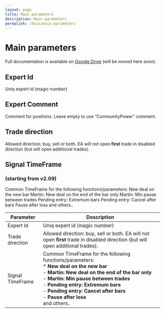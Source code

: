 ```yaml
---
layout: page
title: Main parameters
description: Main parameters
permalink: /docs/main-parameters
---
```


# Main parameters

Full documentation is available on [Google Drive](https://docs.google.com/document/d/1ww1M97H54IBwtCKZDhxtqsTsrtEMKofXHMEWMGCyZNs) (will be moved here soon).

## Expert Id
Uniq expert id (magic number)

## Expert Comment
Comment for positions.
Leave empty to use “CommunityPower” comment.

## Trade direction
Allowed direction: buy, sell or both.
EA will not open **first** trade in disabled direction (but will open additional trades).

## Signal TimeFrame
### (starting from v2.09)
Common TimeFrame for the following functions/parameters:
New deal on the new bar
Martin: New deal on the end of the bar only
Martin: Min pause between trades
Pending entry: Extremum bars
Pending entry: Cancel after bars
Pause after loss
and others..


| Parameter | Description |
| --------- | ----------- |
| Expert Id | Uniq expert id (magic number) |
| Trade direction | Allowed direction: buy, sell or both. EA will not open **first** trade in disabled direction (but will open additional trades). |
| Signal TimeFrame | Common TimeFrame for the following functions/parameters: <br/> * **New deal on the new bar** <br/> - **Martin: New deal on the end of the bar only** <br/> - **Martin: Min pause between trades** <br/> - **Pending entry: Extremum bars** <br/> - **Pending entry: Cancel after bars** <br/> - **Pause after loss** <br/> and others.. |



